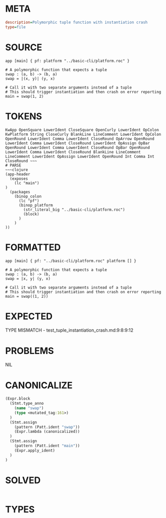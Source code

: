 # META
~~~ini
description=Polymorphic tuple function with instantiation crash
type=file
~~~
# SOURCE
~~~roc
app [main] { pf: platform "../basic-cli/platform.roc" }

# A polymorphic function that expects a tuple
swap : (a, b) -> (b, a)
swap = |(x, y)| (y, x)

# Call it with two separate arguments instead of a tuple
# This should trigger instantiation and then crash on error reporting
main = swap(1, 2)
~~~
# TOKENS
~~~text
KwApp OpenSquare LowerIdent CloseSquare OpenCurly LowerIdent OpColon KwPlatform String CloseCurly BlankLine LineComment LowerIdent OpColon OpenRound LowerIdent Comma LowerIdent CloseRound OpArrow OpenRound LowerIdent Comma LowerIdent CloseRound LowerIdent OpAssign OpBar OpenRound LowerIdent Comma LowerIdent CloseRound OpBar OpenRound LowerIdent Comma LowerIdent CloseRound BlankLine LineComment LineComment LowerIdent OpAssign LowerIdent OpenRound Int Comma Int CloseRound ~~~
# PARSE
~~~clojure
(app-header
  (exposes
    (lc "main")
)
  (packages
    (binop_colon
      (lc "pf")
      (binop_platform
        (str_literal_big "../basic-cli/platform.roc")
        (block)
      )
    )
))
~~~
# FORMATTED
~~~roc
app [main] { pf: "../basic-cli/platform.roc" platform [] }

# A polymorphic function that expects a tuple
swap : (a, b) -> (b, a)
swap = |x, y| (y, x)

# Call it with two separate arguments instead of a tuple
# This should trigger instantiation and then crash on error reporting
main = swap((1, 2))
~~~
# EXPECTED
TYPE MISMATCH - test_tuple_instantiation_crash.md:9:8:9:12
# PROBLEMS
NIL
# CANONICALIZE
~~~clojure
(Expr.block
  (Stmt.type_anno
    (name "swap")
    (type <mutated_tag:161>)
  )
  (Stmt.assign
    (pattern (Patt.ident "swap"))
    (Expr.lambda (canonicalized))
  )
  (Stmt.assign
    (pattern (Patt.ident "main"))
    (Expr.apply_ident)
  )
)
~~~
# SOLVED
~~~clojure
~~~
# TYPES
~~~roc
~~~
